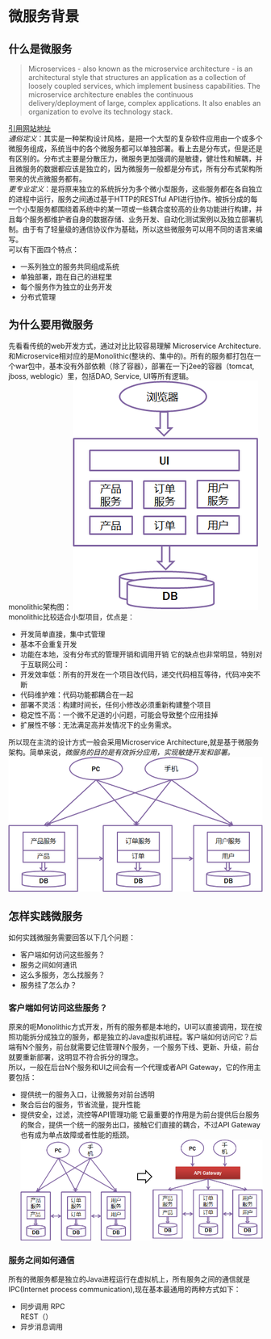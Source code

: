 # 微服务背景
## 什么是微服务
> Microservices - also known as the microservice architecture - is an architectural style that structures an application as a collection of loosely coupled services, which implement business capabilities. The microservice architecture enables the continuous delivery/deployment of large, complex applications. It also enables an organization to evolve its technology stack.
  
  [引用网站地址](https://microservices.io/index.html)  
  *通俗定义*：其实是一种架构设计风格，是把一个大型的复杂软件应用由一个或多个微服务组成，系统当中的各个微服务都可以单独部署。看上去是分布式，但是还是有区别的。分布式主要是分散压力，微服务更加强调的是敏捷，健壮性和解耦，并且微服务的数据都应该是独立的，因为微服务一般都是分布式，所有分布式架构所带来的优点微服务都有。  
  *更专业定义*：是将原来独立的系统拆分为多个微小型服务，这些服务都在各自独立的进程中运行，服务之间通过基于HTTP的RESTful API进行协作。被拆分成的每一个小型服务都围绕着系统中的某一项或一些耦合度较高的业务功能进行构建，并且每个服务都维护者自身的数据存储、业务开发、自动化测试案例以及独立部署机制。由于有了轻量级的通信协议作为基础，所以这些微服务可以用不同的语言来编写。   
  可以有下面四个特点：
  * 一系列独立的服务共同组成系统
  * 单独部署，跑在自己的进程里
  * 每个服务作为独立的业务开发
  * 分布式管理
## 为什么要用微服务
   先看看传统的web开发方式，通过对比比较容易理解 Microservice Architecture.和Microservice相对应的是Monolithic(整块的、集中的)。所有的服务都打包在一个war包中，基本没有外部依赖（除了容器），部署在一下j2ee的容器（tomcat, jboss, weblogic）里，包括DAO, Service, UI等所有逻辑。  
   monolithic架构图：
   ![](https://github.com/woyaodeyangguang/note/blob/master/images/monolithic.png)  
   monolithic比较适合小型项目，优点是：
   * 开发简单直接，集中式管理
   * 基本不会重复开发
   * 功能在本地，没有分布式的管理开销和调用开销
   它的缺点也非常明显，特别对于互联网公司：
   * 开发效率低：所有的开发在一个项目改代码，递交代码相互等待，代码冲突不断
   * 代码维护难：代码功能都耦合在一起
   * 部署不灵活：构建时间长，任何小修改必须重新构建整个项目
   * 稳定性不高：一个微不足道的小问题，可能会导致整个应用挂掉
   * 扩展性不够：无法满足高并发情况下的业务需求。
   
   所以现在主流的设计方式一般会采用Microservice Architecture,就是基于微服务架构。简单来说，*微服务的目的是有效拆分应用，实现敏捷开发和部署。*  
   ![](https://github.com/woyaodeyangguang/note/blob/master/images/microservice.png)
  
## 怎样实践微服务
   如何实践微服务需要回答以下几个问题：
   * 客户端如何访问这些服务？
   * 服务之间如何通讯
   * 这么多服务，怎么找服务？
   * 服务挂了怎么办？
### 客户端如何访问这些服务？
   原来的呃Monolithic方式开发，所有的服务都是本地的，UI可以直接调用，现在按照功能拆分成独立的服务，都是独立的Java虚拟机进程。客户端如何访问它？后端有N个服务，前台就需要记住管理N个服务，一个服务下线、更新、升级，前台就要重新部署，这明显不符合拆分的理念。  
   所以，一般在后台N个服务和UI之间会有一个代理或者API Gateway，它的作用主要包括：
   * 提供统一的服务入口，让微服务对前台透明
   * 聚合后台的服务，节省流量，提升性能
   * 提供安全，过滤，流控等API管理功能
   它最重要的作用是为前台提供后台服务的聚合，提供一个统一的服务出口，接触它们直接的耦合，不过API Gateway也有成为单点故障或者性能的瓶颈。  
   ![](https://github.com/woyaodeyangguang/note/blob/master/images/apigateway.png)
### 服务之间如何通信
   所有的微服务都是独立的Java进程运行在虚拟机上，所有服务之间的通信就是IPC(Internet process communication),现在基本最通用的两种方式如下：
   * 同步调用
      RPC  
      REST（）
   * 异步消息调用
    
